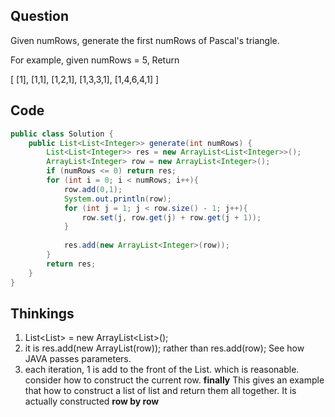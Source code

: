 ## Question
Given numRows, generate the first numRows of Pascal's triangle.

For example, given numRows = 5,
Return

[
     [1],
    [1,1],
   [1,2,1],
  [1,3,3,1],
 [1,4,6,4,1]
]

## Code
```JAVA
public class Solution {
    public List<List<Integer>> generate(int numRows) {
        List<List<Integer>> res = new ArrayList<List<Integer>>();
        ArrayList<Integer> row = new ArrayList<Integer>();
        if (numRows <= 0) return res;
        for (int i = 0; i < numRows; i++){
            row.add(0,1);
            System.out.println(row);
            for (int j = 1; j < row.size() - 1; j++){
                row.set(j, row.get(j) + row.get(j + 1));
            }
            
            res.add(new ArrayList<Integer>(row));
        }
        return res;
    }
}
```

## Thinkings
1. List<List<Integer>> = new ArrayList<List<Integer>>();
2. it is res.add(new ArrayList<Integer>(row)); rather than res.add(row); See how JAVA passes parameters.
3. each iteration, 1 is add to the front of the List. which is reasonable. consider how to construct the current row. 
__finally__ This gives an example that how to construct a list of list and return them all together. It is actually constructed __row by row__
